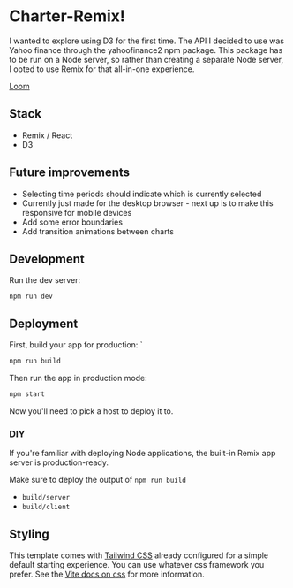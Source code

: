 # Charter-Remix!

I wanted to explore using D3 for the first time. The API I decided to use was Yahoo finance through the yahoofinance2 npm package. This package has to be run on a Node server, so rather than creating a separate Node server, I opted to use Remix for that all-in-one experience.

[Loom](https://www.loom.com/share/08a6c99dfa9b4514b10a46c4d1fbe5d8?sid=b1f21112-6a11-47d3-af77-bd704c1dcc14)

## Stack

- Remix / React
- D3

## Future improvements

- Selecting time periods should indicate which is currently selected
- Currently just made for the desktop browser - next up is to make this responsive for mobile devices
- Add some error boundaries
- Add transition animations between charts

## Development

Run the dev server:

```shellscript
npm run dev
```

## Deployment

First, build your app for production:
`

```sh
npm run build
```

Then run the app in production mode:

```sh
npm start
```

Now you'll need to pick a host to deploy it to.

### DIY

If you're familiar with deploying Node applications, the built-in Remix app server is production-ready.

Make sure to deploy the output of `npm run build`

- `build/server`
- `build/client`

## Styling

This template comes with [Tailwind CSS](https://tailwindcss.com/) already configured for a simple default starting experience. You can use whatever css framework you prefer. See the [Vite docs on css](https://vitejs.dev/guide/features.html#css) for more information.

